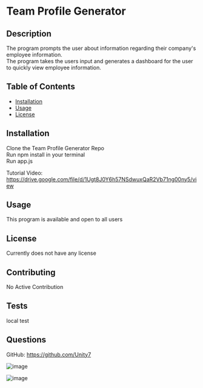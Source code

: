 # Team Profile Generator

## Description

The program prompts the user about information regarding their company's employee information.\
The program takes the users input and generates a dashboard for the user to quickly view employee information.

## Table of Contents

- [Installation](#installation)
- [Usage](#usage)
- [License](#license)

## Installation

Clone the Team Profile Generator Repo\
Run npm install in your terminal\
Run app.js

Tutorial Video:\
https://drive.google.com/file/d/1Ugt8J0Y6h57NSdwuxQaR2Vb71ng00ny5/view

## Usage

This program is available and open to all users

## License

Currently does not have any license

## Contributing

No Active Contribution

## Tests

local test

## Questions

GitHub: https://github.com/Unity7

![image](https://user-images.githubusercontent.com/44449168/115968207-92143600-a4eb-11eb-8fae-7d7f0b319793.png)

![image](https://user-images.githubusercontent.com/44449168/115968091-e66ae600-a4ea-11eb-8ab5-847f0971781f.png)
